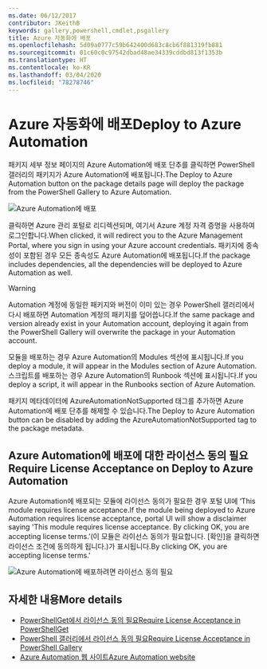 ```yaml
---
ms.date: 06/12/2017
contributor: JKeithB
keywords: gallery,powershell,cmdlet,psgallery
title: Azure 자동화에 배포
ms.openlocfilehash: 5d09a0777c59b642400d683c8cb6f881319fb881
ms.sourcegitcommit: 01c60c0c97542dbad48ae34339cddbd813f1353b
ms.translationtype: HT
ms.contentlocale: ko-KR
ms.lasthandoff: 03/04/2020
ms.locfileid: "78278746"
---
```

# <a name="deploy-to-azure-automation"></a><span data-ttu-id="9c51b-103">Azure 자동화에 배포</span><span class="sxs-lookup"><span data-stu-id="9c51b-103">Deploy to Azure Automation</span></span>

<span data-ttu-id="9c51b-104">패키지 세부 정보 페이지의 Azure Automation에 배포 단추를 클릭하면 PowerShell 갤러리의 패키지가 Azure Automation에 배포됩니다.</span><span class="sxs-lookup"><span data-stu-id="9c51b-104">The Deploy to Azure Automation button on the package details page will deploy the package from the PowerShell Gallery to Azure Automation.</span></span>

![Azure Automation에 배포](media/deploy-to-azure-automation/DeployToAzureAutomationButton.png)

<span data-ttu-id="9c51b-106">클릭하면 Azure 관리 포털로 리디렉션되며, 여기서 Azure 계정 자격 증명을 사용하여 로그인합니다.</span><span class="sxs-lookup"><span data-stu-id="9c51b-106">When clicked, it will redirect you to the Azure Management Portal, where you sign in using your Azure account credentials.</span></span>
<span data-ttu-id="9c51b-107">패키지에 종속성이 포함된 경우 모든 종속성도 Azure Automation에 배포됩니다.</span><span class="sxs-lookup"><span data-stu-id="9c51b-107">If the package includes dependencies, all the dependencies will be deployed to Azure Automation as well.</span></span>

> [!WARNING]
> <span data-ttu-id="9c51b-108">Automation 계정에 동일한 패키지와 버전이 이미 있는 경우 PowerShell 갤러리에서 다시 배포하면 Automation 계정의 패키지를 덮어씁니다.</span><span class="sxs-lookup"><span data-stu-id="9c51b-108">If the same package and version already exist in your Automation account, deploying it again from the PowerShell Gallery will overwrite the package in your Automation account.</span></span>

<span data-ttu-id="9c51b-109">모듈을 배포하는 경우 Azure Automation의 Modules 섹션에 표시됩니다.</span><span class="sxs-lookup"><span data-stu-id="9c51b-109">If you deploy a module, it will appear in the Modules section of Azure Automation.</span></span>  <span data-ttu-id="9c51b-110">스크립트를 배포하는 경우 Azure Automation의 Runbook 섹션에 표시됩니다.</span><span class="sxs-lookup"><span data-stu-id="9c51b-110">If you deploy a script, it will appear in the Runbooks section of Azure Automation.</span></span>

<span data-ttu-id="9c51b-111">패키지 메타데이터에 AzureAutomationNotSupported 태그를 추가하면 Azure Automation에 배포 단추를 해제할 수 있습니다.</span><span class="sxs-lookup"><span data-stu-id="9c51b-111">The Deploy to Azure Automation button can be disabled by adding the AzureAutomationNotSupported tag to the package metadata.</span></span>

## <a name="require-license-acceptance-on-deploy-to-azure-automation"></a><span data-ttu-id="9c51b-112">Azure Automation에 배포에 대한 라이선스 동의 필요</span><span class="sxs-lookup"><span data-stu-id="9c51b-112">Require License Acceptance on Deploy to Azure Automation</span></span>

<span data-ttu-id="9c51b-113">Azure Automation에 배포되는 모듈에 라이선스 동의가 필요한 경우 포털 UI에 ‘This module requires license acceptance.</span><span class="sxs-lookup"><span data-stu-id="9c51b-113">If the module being deployed to Azure Automation requires license acceptance, portal UI will show a disclaimer saying 'This module requires license acceptance.</span></span> <span data-ttu-id="9c51b-114">By clicking OK, you are accepting license terms.’(이 모듈은 라이선스 동의가 필요합니다. [확인]을 클릭하면 라이선스 조건에 동의하게 됩니다.)가 표시됩니다.</span><span class="sxs-lookup"><span data-stu-id="9c51b-114">By clicking OK, you are accepting license terms.'</span></span>

![Azure Automation에 배포하려면 라이선스 동의 필요](media/deploy-to-azure-automation/DeployToAzureAutomationRequireLicenseAcceptanceDisclaimer.png)

## <a name="more-details"></a><span data-ttu-id="9c51b-116">자세한 내용</span><span class="sxs-lookup"><span data-stu-id="9c51b-116">More details</span></span>

- [<span data-ttu-id="9c51b-117">PowerShellGet에서 라이선스 동의 필요</span><span class="sxs-lookup"><span data-stu-id="9c51b-117">Require License Acceptance in PowerShellGet</span></span>](../../concepts/module-license-acceptance.md)
- [<span data-ttu-id="9c51b-118">PowerShell 갤러리에서 라이선스 동의 필요</span><span class="sxs-lookup"><span data-stu-id="9c51b-118">Require License Acceptance in PowerShell Gallery</span></span>](packages-that-require-license-acceptance.md)
- [<span data-ttu-id="9c51b-119">Azure Automation 웹 사이트</span><span class="sxs-lookup"><span data-stu-id="9c51b-119">Azure Automation website</span></span>](https://azure.microsoft.com/services/automation/)
